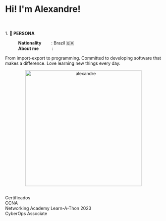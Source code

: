 <h1> Hi! I'm Alexandre! </h1>

<br><br>1.  🧑 **PERSONA**<br>

&emsp;&emsp;&emsp;**Nationality**&emsp;&emsp;&nbsp;: Brazil 🇧🇷<br>
&emsp;&emsp;&emsp;**About me**&emsp;&emsp;&emsp;:   <p> From 
import-export to programming. Committed to developing software that makes a difference. Love learning new things every day.</p>


<p align="center"> <img src="https://github-readme-stats.vercel.app/api/top-langs?username=alexandre-jr-94&show_icons=true&theme=dark&locale=en&langs_count=10&layout=compact" width="375" alt="alexandre" /></p>

  
##
  
##

<p>Certificados </br>
CCNA </br>
Networking Academy Learn-A-Thon 2023 </br>
CyberOps Associate 

</p>



